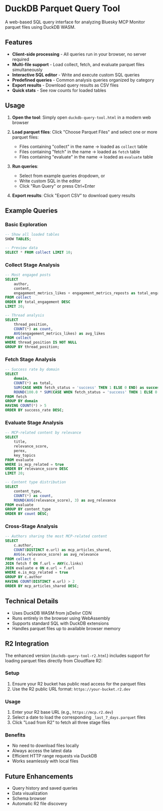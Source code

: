 # DuckDB Parquet Query Tool

A web-based SQL query interface for analyzing Bluesky MCP Monitor parquet files using DuckDB WASM.

## Features

- **Client-side processing** - All queries run in your browser, no server required
- **Multi-file support** - Load collect, fetch, and evaluate parquet files simultaneously
- **Interactive SQL editor** - Write and execute custom SQL queries
- **Predefined queries** - Common analysis queries organized by category
- **Export results** - Download query results as CSV files
- **Quick stats** - See row counts for loaded tables

## Usage

1. **Open the tool**: Simply open `duckdb-query-tool.html` in a modern web browser

2. **Load parquet files**: Click "Choose Parquet Files" and select one or more parquet files:
   - Files containing "collect" in the name → loaded as `collect` table
   - Files containing "fetch" in the name → loaded as `fetch` table
   - Files containing "evaluate" in the name → loaded as `evaluate` table

3. **Run queries**: 
   - Select from example queries dropdown, or
   - Write custom SQL in the editor
   - Click "Run Query" or press Ctrl+Enter

4. **Export results**: Click "Export CSV" to download query results

## Example Queries

### Basic Exploration
```sql
-- Show all loaded tables
SHOW TABLES;

-- Preview data
SELECT * FROM collect LIMIT 10;
```

### Collect Stage Analysis
```sql
-- Most engaged posts
SELECT 
    author,
    content,
    engagement_metrics_likes + engagement_metrics_reposts as total_engagement
FROM collect
ORDER BY total_engagement DESC
LIMIT 20;

-- Thread analysis
SELECT 
    thread_position,
    COUNT(*) as count,
    AVG(engagement_metrics_likes) as avg_likes
FROM collect
WHERE thread_position IS NOT NULL
GROUP BY thread_position;
```

### Fetch Stage Analysis
```sql
-- Success rate by domain
SELECT 
    domain,
    COUNT(*) as total,
    SUM(CASE WHEN fetch_status = 'success' THEN 1 ELSE 0 END) as successful,
    ROUND(100.0 * SUM(CASE WHEN fetch_status = 'success' THEN 1 ELSE 0 END) / COUNT(*), 2) as success_rate
FROM fetch
GROUP BY domain
HAVING COUNT(*) > 5
ORDER BY success_rate DESC;
```

### Evaluate Stage Analysis
```sql
-- MCP-related content by relevance
SELECT 
    title,
    relevance_score,
    perex,
    key_topics
FROM evaluate
WHERE is_mcp_related = true
ORDER BY relevance_score DESC
LIMIT 20;

-- Content type distribution
SELECT 
    content_type,
    COUNT(*) as count,
    ROUND(AVG(relevance_score), 3) as avg_relevance
FROM evaluate
GROUP BY content_type
ORDER BY count DESC;
```

### Cross-Stage Analysis
```sql
-- Authors sharing the most MCP-related content
SELECT 
    c.author,
    COUNT(DISTINCT e.url) as mcp_articles_shared,
    AVG(e.relevance_score) as avg_relevance
FROM collect c
JOIN fetch f ON f.url = ANY(c.links)
JOIN evaluate e ON e.url = f.url
WHERE e.is_mcp_related = true
GROUP BY c.author
HAVING COUNT(DISTINCT e.url) > 2
ORDER BY mcp_articles_shared DESC;
```

## Technical Details

- Uses DuckDB WASM from jsDelivr CDN
- Runs entirely in the browser using WebAssembly
- Supports standard SQL with DuckDB extensions
- Handles parquet files up to available browser memory

## R2 Integration

The enhanced version (`duckdb-query-tool-r2.html`) includes support for loading parquet files directly from Cloudflare R2:

### Setup
1. Ensure your R2 bucket has public read access for the parquet files
2. Use the R2 public URL format: `https://your-bucket.r2.dev`

### Usage
1. Enter your R2 base URL (e.g., `https://mcp.r2.dev`)
2. Select a date to load the corresponding `_last_7_days.parquet` files
3. Click "Load from R2" to fetch all three stage files

### Benefits
- No need to download files locally
- Always access the latest data
- Efficient HTTP range requests via DuckDB
- Works seamlessly with local files

## Future Enhancements

- Query history and saved queries
- Data visualization
- Schema browser
- Automatic R2 file discovery